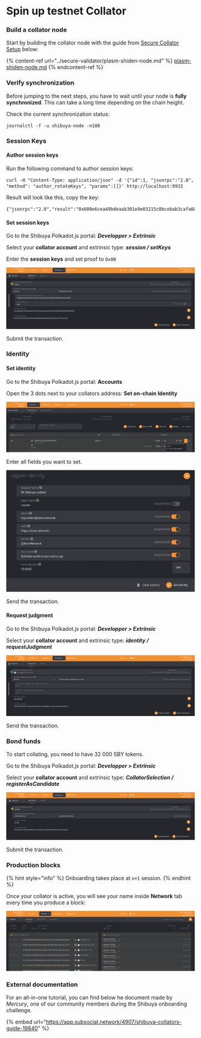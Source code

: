 # Spin up testnet Collator

### Build a collator node

Start by building the collator node with the guide from [Secure Collator Setup](../secure-validator/) below:

{% content-ref url="../secure-validator/plasm-shiden-node.md" %}
[plasm-shiden-node.md](../secure-validator/plasm-shiden-node.md)
{% endcontent-ref %}

### Verify synchronization

Before jumping to the next steps, you have to wait until your node is **fully synchronized**. This can take a long time depending on the chain height.

Check the current synchronization status:

```
journalctl -f -u shibuya-node -n100
```

### Session Keys

#### Author session keys

Run the following command to author session keys:

```
curl -H "Content-Type: application/json" -d '{"id":1, "jsonrpc":"2.0", "method": "author_rotateKeys", "params":[]}' http://localhost:9933
```

Result will look like this, copy the key:

```
{"jsonrpc":"2.0","result":"0x600e6cea49bdeaab301e9e03215c0bcebab3cafa608fe3b8fb6b07a820386048","id":1}
```

#### Set session keys

Go to the Shibuya Polkadot.js portal: _**Developper > Extrinsic**_

Select your **collator account** and extrinsic type: _**session / setKeys**_

Enter the **session keys** and set proof to `0x00`

![](<../../../.gitbook/assets/Capture d’écran de 2022-02-08 20-35-09.png>)

Submit the transaction.

### Identity

#### Set identity

Go to the Shibuya Polkadot.js portal: **Accounts**

Open the 3 dots next to your collators address: **Set on-chain Identity**

![](<../../../.gitbook/assets/Capture d’écran de 2022-02-08 20-48-00.png>)

Enter all fields you want to set.

![](<../../../.gitbook/assets/Capture d’écran de 2022-02-08 20-54-16.png>)

Send the transaction.

#### Request judgment

Go to the Shibuya Polkadot.js portal: _**Developper > Extrinsic**_

Select your **collator account** and extrinsic type: _**identity / requestJudgment**_

![](<../../../.gitbook/assets/Capture d’écran de 2022-02-08 20-58-04.png>)

Send the transaction.

### Bond funds

To start collating, you need to have 32 000 SBY tokens.

Go to the Shibuya Polkadot.js portal: _**Developper > Extrinsic**_

Select your **collator account** and extrinsic type: _**CollatorSelection / registerAsCandidate**_

![](<../../../.gitbook/assets/Capture d’écran de 2022-02-08 20-38-46.png>)

Submit the transaction.

### Production blocks

{% hint style="info" %}
Onboarding takes place at `n+1` session.
{% endhint %}

Once your collator is active, you will see your name inside **Network** tab every time you produce a block:

![](<../../../.gitbook/assets/Capture d’écran de 2022-02-08 21-04-11.png>)

### External documentation

For an all-in-one tutorial, you can find below he document made by _Mercury_, one of our community members during the Shibuya onboarding challenge.

{% embed url="https://app.subsocial.network/4907/shibuya-collators-guide-19840" %}

